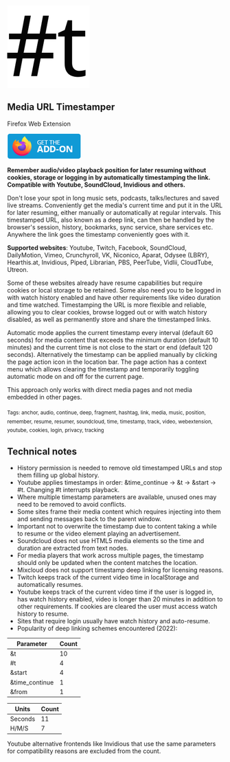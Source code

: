 ![](/icons/icon.svg)

## Media URL Timestamper

Firefox Web Extension

[<img src="/local_resources/get-the-addon.png">](https://addons.mozilla.org/en-US/firefox/addon/media-url-timestamper/)

**Remember audio/video playback position for later resuming without cookies, 
storage or logging in by automatically timestamping the link. Compatible with 
Youtube, SoundCloud, Invidious and others.**

Don't lose your spot in long music sets, podcasts, talks/lectures and saved 
live streams. Conveniently get the media's current time and put it in the URL 
for later resuming, either manually or automatically at regular intervals. 
This timestamped URL, also known as a deep link, can then be handled by the 
browser's session, history, bookmarks, sync service, share services etc. 
Anywhere the link goes the timestamp conveniently goes with it.

**Supported websites**: Youtube, Twitch, Facebook, SoundCloud, DailyMotion,
Vimeo, Crunchyroll, VK, Niconico, Aparat, Odysee (LBRY), Hearthis.at, Invidious,
Piped, Librarian, PBS, PeerTube, Vidlii, CloudTube, Utreon.

Some of these websites already have resume capabilities but require cookies 
or local storage to be retained. Some also need you to be logged in with 
watch history enabled and have other requirements like video duration and 
time watched. Timestamping the URL is more flexible and reliable, allowing 
you to clear cookies, browse logged out or with watch history disabled, as 
well as permanently store and share the timestamped links.

Automatic mode applies the current timestamp every interval (default 60 
seconds) for media content that exceeds the minimum duration (default 10 
minutes) and the current time is not close to the start or end (default 120 
seconds). Alternatively the timestamp can be applied manually by clicking the 
page action icon in the location bar. The page action has a context menu 
which allows clearing the timestamp and temporarily toggling automatic mode 
on and off for the current page.

This approach only works with direct media pages and not media embedded in 
other pages.


<sub>Tags: anchor, audio, continue, deep, fragment, hashtag, link, 
media, music, position, remember, resume, resumer, soundcloud, time, 
timestamp, track, video, webextension, youtube, cookies, login, privacy, 
tracking</sub>

## Technical notes

* History permission is needed to remove old timestamped URLs and stop them 
filling up global history.
* Youtube applies timestamps in order: &time_continue -> &t -> &start -> #t.
Changing #t interrupts playback.
* Where multiple timestamp parameters are available, unused ones may need to 
be removed to avoid conflicts.
* Some sites frame their media content which requires injecting into them and 
sending messages back to the parent window.
* Important not to overwrite the timestamp due to content taking a while to 
resume or the video element playing an advertisement.
* Soundcloud does not use HTML5 media elements so the time and duration are 
extracted from text nodes.
* For media players that work across multiple pages, the timestamp should 
only be updated when the content matches the location.
* Mixcloud does not support timestamp deep linking for licensing reasons.
* Twitch keeps track of the current video time in localStorage and 
automatically resumes.
* Youtube keeps track of the current video time if the user is logged in, has 
watch history enabled, video is longer than 20 minutes in addition to other 
requirements. If cookies are cleared the user must access watch history to 
resume.
* Sites that require login usually have watch history and auto-resume.
* Popularity of deep linking schemes encountered (2022):

| Parameter       | Count |
|-----------------|-------|
| &t              | 10    |
| #t              | 4     |
| &start          | 4     |
| &time_continue  | 1     |
| &from           | 1     |

| Units     | Count |
|-----------|-------|
| Seconds   | 11    |
| H/M/S     | 7     |

Youtube alternative frontends like Invidious that use the same parameters 
for compatibility reasons are excluded from the count.

